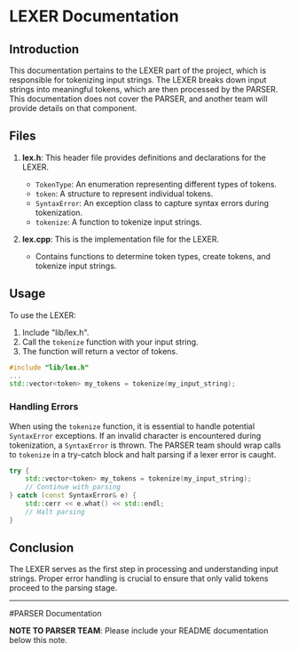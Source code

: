 
# LEXER Documentation

## Introduction

This documentation pertains to the LEXER part of the project, which is responsible for tokenizing input strings. The LEXER breaks down input strings into meaningful tokens, which are then processed by the PARSER. This documentation does not cover the PARSER, and another team will provide details on that component.

## Files

1. **lex.h**: This header file provides definitions and declarations for the LEXER. 
    - `TokenType`: An enumeration representing different types of tokens.
    - `token`: A structure to represent individual tokens.
    - `SyntaxError`: An exception class to capture syntax errors during tokenization.
    - `tokenize`: A function to tokenize input strings.

2. **lex.cpp**: This is the implementation file for the LEXER.
    - Contains functions to determine token types, create tokens, and tokenize input strings.

## Usage

To use the LEXER:

1. Include "lib/lex.h".
2. Call the `tokenize` function with your input string.
3. The function will return a vector of tokens.

```cpp
#include "lib/lex.h"
...
std::vector<token> my_tokens = tokenize(my_input_string);
```

### Handling Errors

When using the `tokenize` function, it is essential to handle potential `SyntaxError` exceptions. If an invalid character is encountered during tokenization, a `SyntaxError` is thrown. The PARSER team should wrap calls to `tokenize` in a try-catch block and halt parsing if a lexer error is caught.

```cpp
try {
    std::vector<token> my_tokens = tokenize(my_input_string);
    // Continue with parsing
} catch (const SyntaxError& e) {
    std::cerr << e.what() << std::endl;
    // Halt parsing
}
```

## Conclusion

The LEXER serves as the first step in processing and understanding input strings. Proper error handling is crucial to ensure that only valid tokens proceed to the parsing stage.

---

#PARSER Documentation

**NOTE TO PARSER TEAM**: Please include your README documentation below this note.

